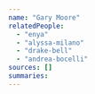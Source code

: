 ```yaml
---
name: "Gary Moore"
relatedPeople:
  - "enya"
  - "alyssa-milano"
  - "drake-bell"
  - "andrea-bocelli"
sources: []
summaries:
---
```


